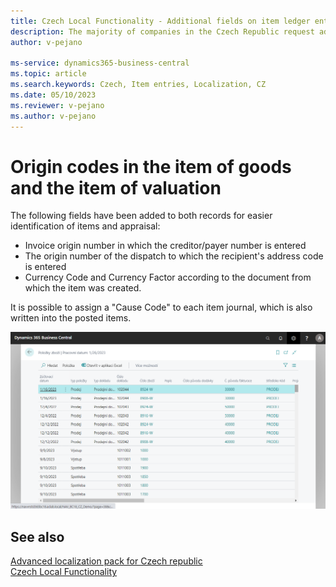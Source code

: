 ```yaml
---
title: Czech Local Functionality - Additional fields on item ledger entries and value entries | Microsoft Docs
description: The majority of companies in the Czech Republic request additional fields on item ledger entries and value entries.
author: v-pejano

ms-service: dynamics365-business-central
ms.topic: article
ms.search.keywords: Czech, Item entries, Localization, CZ
ms.date: 05/10/2023
ms.reviewer: v-pejano
ms.author: v-pejano
---
```


# Origin codes in the item of goods and the item of valuation

The following fields have been added to both records for easier identification of items and appraisal:

- Invoice origin number in which the creditor/payer number is entered
- The origin number of the dispatch to which the recipient's address code is entered
- Currency Code and Currency Factor according to the document from which the item was created.

It is possible to assign a "Cause Code" to each item journal, which is also written into the posted items.

![Add fields item entries](Media/add-fields-item-entries.png)
## See also

[Advanced localization pack for Czech republic](ui-extensions-advanced-localization-pack-cz.md)  
[Czech Local Functionality](czech-local-functionality.md)
